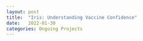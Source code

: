 ```yaml
---
layout: post
title:  "Iris: Understanding Vaccine Confidence"
date:   2022-01-30 
categories: Ongoing Projects
---
```


